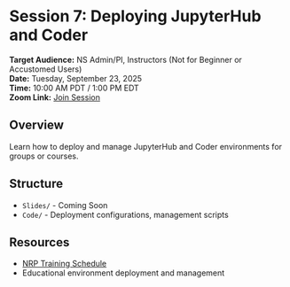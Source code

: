 # Session 7: Deploying JupyterHub and Coder

**Target Audience:** NS Admin/PI, Instructors (Not for Beginner or Accustomed Users)  
**Date:** Tuesday, September 23, 2025  
**Time:** 10:00 AM PDT / 1:00 PM EDT  
**Zoom Link:** [Join Session](https://ucsd.zoom.us/j/95336469365)

## Overview
Learn how to deploy and manage JupyterHub and Coder environments for groups or courses.

## Structure
- `Slides/` - Coming Soon
- `Code/` - Deployment configurations, management scripts

## Resources
- [NRP Training Schedule](https://nrp.ai/training/)
- Educational environment deployment and management
